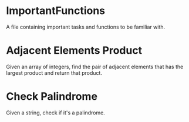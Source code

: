 # ImportantFunctions
A file containing important tasks and functions to be familiar with.

# Adjacent Elements Product
Given an array of integers, find the pair of adjacent elements that has the largest product and return that product. 

# Check Palindrome
Given a string, check if it's a palindrome. 
